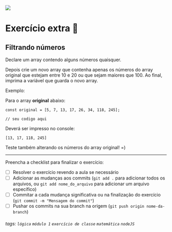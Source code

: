 ![](https://i.imgur.com/xG74tOh.png)

# Exercício extra 🌟

## Filtrando números

Declare um array contendo alguns números quaisquer.

Depois crie um novo array que contenha apenas os números do array original que estejam entre 10 e 20 ou que sejam maiores que 100. Ao final, imprima a variável que guarda o novo array.

Exemplo:

Para o array **original** abaixo:
```javascript=
const original = [5, 7, 13, 17, 26, 34, 118, 245];

// seu codigo aqui
```
Deverá ser impresso no console:
```
[13, 17, 118, 245]
```
Teste também alterando os números do array original! =)

---

Preencha a checklist para finalizar o exercício:

- [ ] Resolver o exercício revendo a aula se necessário
- [ ] Adicionar as mudanças aos commits (`git add .` para adicionar todos os arquivos, ou `git add nome_do_arquivo` para adicionar um arquivo específico)
- [ ] Commitar a cada mudança significativa ou na finalização do exercício (`git commit -m "Mensagem do commit"`)
- [ ] Pushar os commits na sua branch na origem (`git push origin nome-da-branch`)

###### tags: `lógica` `módulo 1` `exercício de classe` `matemática` `nodeJS`
